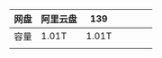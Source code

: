 | 网盘  | 阿里云盘  |  139 |   |   |   |   |
| ------------ | ------------ | ------------ | ------------ | ------------ | ------------ | ------------ |
| 容量  |  1.01T | 1.01T  |   |   |   |   |
|   |   |   |   |   |   |   |

